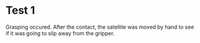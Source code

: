 # Test 1
Grasping occured. After the contact, the satellite was moved by hand to see if it was going to slip away from the gripper.
